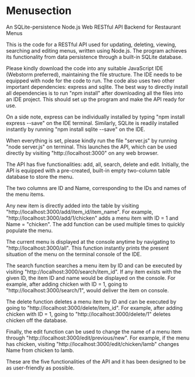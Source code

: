 # Menusection
An SQLite-persistence Node.js Web RESTful API Backend for Restaurant Menus

This is the code for a RESTful API used for updating, deleting, viewing, searching and editing menus, written using Node.js.
The program achieves its functionality from data persistence through a built-in SQLite database.

Please kindly download the code into any suitable JavaScript IDE (Webstorm preferred), maintaining the file structure.
The IDE needs to be equipped with node for the code to run.
The code also uses two other important dependencies: express and sqlite.
The best way to directly install all dependencies is to run "npm install" after downloading all the files into an IDE project.
This should set up the program and make the API ready for use.

On a side note, express can be individually installed by typing "npm install express --save" on the IDE terminal.
Similarly, SQLite is readily installed instantly by running "npm install sqlite --save" on the IDE.

When everything is set, please kindly run the file "server.js" by running "node server.js" on terminal.
This launches the API, which can be used directly by visiting "http://localhost:3000" on any web browser.

The API has five functionalities: add, all, search, delete and edit.
Initially, the API is equipped with a pre-created, built-in empty two-column table database to store the menu.

The two columns are ID and Name, corresponding to the IDs and names of the menu items.

Any new item is directly added into the table by visiting "http://localhost:3000/add/item_id/item_name".
For example, "http://localhost:3000/add/1/chicken" adds a menu item with ID = 1 and Name = "chicken".
The add function can be used multiple times to quickly populate the menu.

The current menu is displayed at the console anytime by navigating to "http://localhost:3000/all".
This function instantly prints the present situation of the menu on the terminal console of the IDE.

The search function searches a menu item by ID and can be executed by visiting "http://localhost:3000/search/item_id".
If any item exists with the given ID, the item ID and name would be displayed on the console.
For example, after adding chicken with ID = 1, going to "http://localhost:3000/search/1", would deliver the item on console.

The delete function deletes a menu item by ID and can be executed by going to "http://localhost:3000/delete/item_id".
For example, after adding chicken with ID = 1, going to "http://localhost:3000/delete/1" deletes chicken off the database.

Finally, the edit function can be used to change the name of a menu item through "http://localhost:3000/edit/previous/new".
For example, if the menu has chicken, visiting "http://localhost:3000/edit/chicken/lamb" changes Name from chicken to lamb.

These are the five functionalities of the API and it has been designed to be as user-friendly as possible.
